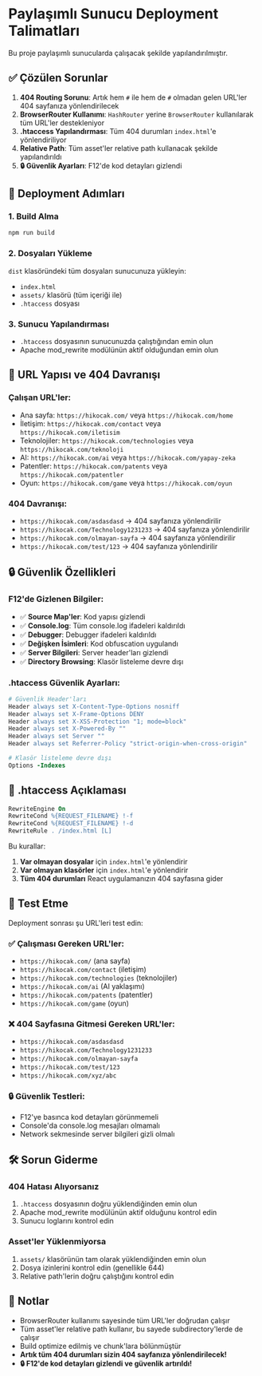 # Paylaşımlı Sunucu Deployment Talimatları

Bu proje paylaşımlı sunucularda çalışacak şekilde yapılandırılmıştır.

## ✅ Çözülen Sorunlar

1. **404 Routing Sorunu**: Artık hem `#` ile hem de `#` olmadan gelen URL'ler 404 sayfanıza yönlendirilecek
2. **BrowserRouter Kullanımı**: `HashRouter` yerine `BrowserRouter` kullanılarak tüm URL'ler destekleniyor
3. **.htaccess Yapılandırması**: Tüm 404 durumları `index.html`'e yönlendiriliyor
4. **Relative Path**: Tüm asset'ler relative path kullanacak şekilde yapılandırıldı
5. **🔒 Güvenlik Ayarları**: F12'de kod detayları gizlendi

## 🚀 Deployment Adımları

### 1. Build Alma
```bash
npm run build
```

### 2. Dosyaları Yükleme
`dist` klasöründeki tüm dosyaları sunucunuza yükleyin:
- `index.html`
- `assets/` klasörü (tüm içeriği ile)
- `.htaccess` dosyası

### 3. Sunucu Yapılandırması
- `.htaccess` dosyasının sunucunuzda çalıştığından emin olun
- Apache mod_rewrite modülünün aktif olduğundan emin olun

## 🔗 URL Yapısı ve 404 Davranışı

### Çalışan URL'ler:
- Ana sayfa: `https://hikocak.com/` veya `https://hikocak.com/home`
- İletişim: `https://hikocak.com/contact` veya `https://hikocak.com/iletisim`
- Teknolojiler: `https://hikocak.com/technologies` veya `https://hikocak.com/teknoloji`
- AI: `https://hikocak.com/ai` veya `https://hikocak.com/yapay-zeka`
- Patentler: `https://hikocak.com/patents` veya `https://hikocak.com/patentler`
- Oyun: `https://hikocak.com/game` veya `https://hikocak.com/oyun`

### 404 Davranışı:
- `https://hikocak.com/asdasdasd` → 404 sayfanıza yönlendirilir
- `https://hikocak.com/Technology1231233` → 404 sayfanıza yönlendirilir
- `https://hikocak.com/olmayan-sayfa` → 404 sayfanıza yönlendirilir
- `https://hikocak.com/test/123` → 404 sayfanıza yönlendirilir

## 🔒 Güvenlik Özellikleri

### F12'de Gizlenen Bilgiler:
- ✅ **Source Map'ler**: Kod yapısı gizlendi
- ✅ **Console.log**: Tüm console.log ifadeleri kaldırıldı
- ✅ **Debugger**: Debugger ifadeleri kaldırıldı
- ✅ **Değişken İsimleri**: Kod obfuscation uygulandı
- ✅ **Server Bilgileri**: Server header'ları gizlendi
- ✅ **Directory Browsing**: Klasör listeleme devre dışı

### .htaccess Güvenlik Ayarları:
```apache
# Güvenlik Header'ları
Header always set X-Content-Type-Options nosniff
Header always set X-Frame-Options DENY
Header always set X-XSS-Protection "1; mode=block"
Header always set X-Powered-By ""
Header always set Server ""
Header always set Referrer-Policy "strict-origin-when-cross-origin"

# Klasör listeleme devre dışı
Options -Indexes
```

## 🔧 .htaccess Açıklaması

```apache
RewriteEngine On
RewriteCond %{REQUEST_FILENAME} !-f
RewriteCond %{REQUEST_FILENAME} !-d
RewriteRule . /index.html [L]
```

Bu kurallar:
1. **Var olmayan dosyalar** için `index.html`'e yönlendirir
2. **Var olmayan klasörler** için `index.html`'e yönlendirir
3. **Tüm 404 durumları** React uygulamanızın 404 sayfasına gider

## 🧪 Test Etme

Deployment sonrası şu URL'leri test edin:

### ✅ Çalışması Gereken URL'ler:
- `https://hikocak.com/` (ana sayfa)
- `https://hikocak.com/contact` (iletişim)
- `https://hikocak.com/technologies` (teknolojiler)
- `https://hikocak.com/ai` (AI yaklaşımı)
- `https://hikocak.com/patents` (patentler)
- `https://hikocak.com/game` (oyun)

### ❌ 404 Sayfasına Gitmesi Gereken URL'ler:
- `https://hikocak.com/asdasdasd`
- `https://hikocak.com/Technology1231233`
- `https://hikocak.com/olmayan-sayfa`
- `https://hikocak.com/test/123`
- `https://hikocak.com/xyz/abc`

### 🔒 Güvenlik Testleri:
- F12'ye basınca kod detayları görünmemeli
- Console'da console.log mesajları olmamalı
- Network sekmesinde server bilgileri gizli olmalı

## 🛠️ Sorun Giderme

### 404 Hatası Alıyorsanız
1. `.htaccess` dosyasının doğru yüklendiğinden emin olun
2. Apache mod_rewrite modülünün aktif olduğunu kontrol edin
3. Sunucu loglarını kontrol edin

### Asset'ler Yüklenmiyorsa
1. `assets/` klasörünün tam olarak yüklendiğinden emin olun
2. Dosya izinlerini kontrol edin (genellikle 644)
3. Relative path'lerin doğru çalıştığını kontrol edin

## 📝 Notlar

- BrowserRouter kullanımı sayesinde tüm URL'ler doğrudan çalışır
- Tüm asset'ler relative path kullanır, bu sayede subdirectory'lerde de çalışır
- Build optimize edilmiş ve chunk'lara bölünmüştür
- **Artık tüm 404 durumları sizin 404 sayfanıza yönlendirilecek!**
- **🔒 F12'de kod detayları gizlendi ve güvenlik artırıldı!**
